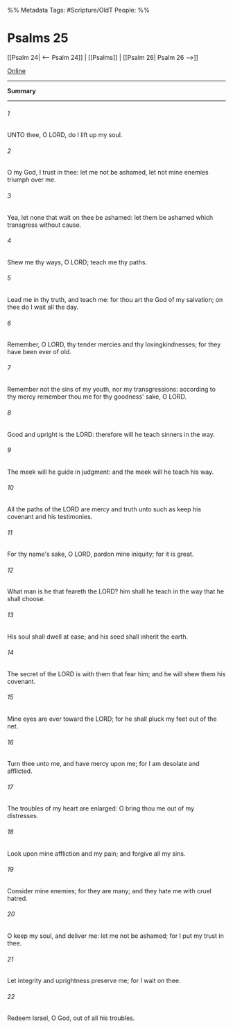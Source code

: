 

%% Metadata
Tags: #Scripture/OldT
People: 
%%
# Psalms 25
[[Psalm 24| <-- Psalm 24]] | [[Psalms]] | [[Psalm 26| Psalm 26 -->]]

[Online](https://churchofjesuschrist.org/study/scriptures/ot/ps/25?lang=eng)

---
__Summary__



---

###### 1
UNTO thee, O LORD, do I lift up my soul.
###### 2
O my God, I trust in thee: let me not be ashamed, let not mine enemies triumph over me.
###### 3
Yea, let none that wait on thee be ashamed: let them be ashamed which transgress without cause.
###### 4
Shew me thy ways, O LORD; teach me thy paths.
###### 5
Lead me in thy truth, and teach me: for thou art the God of my salvation; on thee do I wait all the day.
###### 6
Remember, O LORD, thy tender mercies and thy lovingkindnesses; for they have been ever of old.
###### 7
Remember not the sins of my youth, nor my transgressions: according to thy mercy remember thou me for thy goodness' sake, O LORD.
###### 8
Good and upright is the LORD: therefore will he teach sinners in the way.
###### 9
The meek will he guide in judgment: and the meek will he teach his way.
###### 10
All the paths of the LORD are mercy and truth unto such as keep his covenant and his testimonies.
###### 11
For thy name's sake, O LORD, pardon mine iniquity; for it is great.
###### 12
What man is he that feareth the LORD?  him shall he teach in the way that he shall choose.
###### 13
His soul shall dwell at ease; and his seed shall inherit the earth.
###### 14
The secret of the LORD is with them that fear him; and he will shew them his covenant.
###### 15
Mine eyes are ever toward the LORD; for he shall pluck my feet out of the net.
###### 16
Turn thee unto me, and have mercy upon me; for I am desolate and afflicted.
###### 17
The troubles of my heart are enlarged: O bring thou me out of my distresses.
###### 18
Look upon mine affliction and my pain; and forgive all my sins.
###### 19
Consider mine enemies; for they are many; and they hate me with cruel hatred.
###### 20
O keep my soul, and deliver me: let me not be ashamed; for I put my trust in thee.
###### 21
Let integrity and uprightness preserve me; for I wait on thee.
###### 22
Redeem Israel, O God, out of all his troubles.



